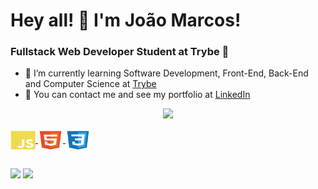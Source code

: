 # Hey all! 👋 I'm João Marcos!

### Fullstack Web Developer Student at Trybe :rocket:

- 🌱 I’m currently learning Software Development, Front-End, Back-End and Computer Science at [Trybe](https://www.betrybe.com/)
- 💬 You can contact me and see my portfolio at [LinkedIn](https://www.linkedin.com/in/jo%C3%A3o-marcos-cruz-ribas-704a03233/)

<div align="center">
  <a href="https://github.com/JoaoMarcos0304">
  <img height="180em" src="https://github-readme-stats.vercel.app/api?username=JoaoMarcos0304&show_icons=true&theme=dark&include_all_commits=true&count_private=true"/>
</div>
  
  <div style="display: inline_block"><br>
  <img align="center" alt="Rafa-Js" height="30" width="40" src="https://raw.githubusercontent.com/devicons/devicon/master/icons/javascript/javascript-plain.svg">
  <img align="center" alt="Rafa-HTML" height="30" width="40" src="https://raw.githubusercontent.com/devicons/devicon/master/icons/html5/html5-original.svg">
  <img align="center" alt="Rafa-CSS" height="30" width="40" src="https://raw.githubusercontent.com/devicons/devicon/master/icons/css3/css3-original.svg">
</div>
  
  ##
  
  <div> 
  <a href = "mailto:joaoribasestu.02@gmail.com"><img src="https://img.shields.io/badge/-Gmail-%23333?style=for-the-badge&logo=gmail&logoColor=white" target="_blank"></a>
  <a href="https://www.linkedin.com/in/jo%C3%A3o-marcos-cruz-ribas-704a03233/" target="_blank"><img src="https://img.shields.io/badge/-LinkedIn-%230077B5?style=for-the-badge&logo=linkedin&logoColor=white" target="_blank"></a> 
</div>
